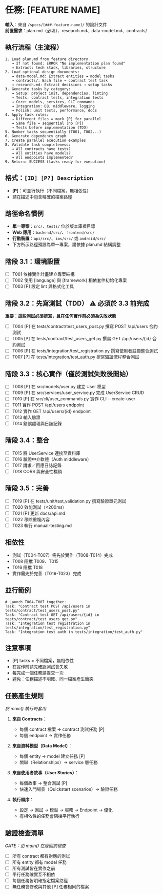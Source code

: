 # 任務: [FEATURE NAME]

**輸入**：來自 `/specs/[###-feature-name]/` 的設計文件  
**前置需求**：plan.md（必填）、research.md、data-model.md、contracts/

## 執行流程（主流程）
```
1. Load plan.md from feature directory
   → If not found: ERROR "No implementation plan found"
   → Extract: tech stack, libraries, structure
2. Load optional design documents:
   → data-model.md: Extract entities → model tasks
   → contracts/: Each file → contract test task
   → research.md: Extract decisions → setup tasks
3. Generate tasks by category:
   → Setup: project init, dependencies, linting
   → Tests: contract tests, integration tests
   → Core: models, services, CLI commands
   → Integration: DB, middleware, logging
   → Polish: unit tests, performance, docs
4. Apply task rules:
   → Different files = mark [P] for parallel
   → Same file = sequential (no [P])
   → Tests before implementation (TDD)
5. Number tasks sequentially (T001, T002...)
6. Generate dependency graph
7. Create parallel execution examples
8. Validate task completeness:
   → All contracts have tests?
   → All entities have models?
   → All endpoints implemented?
9. Return: SUCCESS (tasks ready for execution)
```

## 格式：`[ID] [P?] Description`
- **[P]**：可並行執行（不同檔案，無相依性）
- 請在描述中包含精確的檔案路徑

## 路徑命名慣例
- **單一專案**：`src/`、`tests/` 位於版本庫根目錄
- **Web 應用**：`backend/src/`、`frontend/src/`
- **行動裝置**：`api/src/`、`ios/src/` 或 `android/src/`
- 下方所示路徑預設為單一專案，請依據 plan.md 結構調整

## 階段 3.1：環境設置
- [ ] T001 依據實作計畫建立專案結構
- [ ] T002 使用 [language] 與 [framework] 相依套件初始化專案
- [ ] T003 [P] 設定 lint 與格式化工具

## 階段 3.2：先寫測試（TDD） ⚠️ 必須於 3.3 前完成
**重要：這些測試必須撰寫，且在任何實作前必須為失敗狀態**
- [ ] T004 [P] 在 tests/contract/test_users_post.py 撰寫 POST /api/users 合約測試
- [ ] T005 [P] 在 tests/contract/test_users_get.py 撰寫 GET /api/users/{id} 合約測試
- [ ] T006 [P] 在 tests/integration/test_registration.py 撰寫使用者註冊整合測試
- [ ] T007 [P] 在 tests/integration/test_auth.py 撰寫驗證流程整合測試

## 階段 3.3：核心實作（僅於測試失敗後開始）
- [ ] T008 [P] 在 src/models/user.py 建立 User 模型
- [ ] T009 [P] 在 src/services/user_service.py 完成 UserService CRUD
- [ ] T010 [P] 在 src/cli/user_commands.py 實作 CLI --create-user
- [ ] T011 實作 POST /api/users endpoint
- [ ] T012 實作 GET /api/users/{id} endpoint
- [ ] T013 輸入驗證
- [ ] T014 錯誤處理與日誌記錄

## 階段 3.4：整合
- [ ] T015 將 UserService 連接至資料庫
- [ ] T016 驗證中介軟體（Auth middleware）
- [ ] T017 請求／回應日誌記錄
- [ ] T018 CORS 與安全性標頭

## 階段 3.5：完善
- [ ] T019 [P] 在 tests/unit/test_validation.py 撰寫驗證單元測試
- [ ] T020 效能測試（<200ms）
- [ ] T021 [P] 更新 docs/api.md
- [ ] T022 移除重複內容
- [ ] T023 執行 manual-testing.md

## 相依性
- 測試（T004-T007）需先於實作（T008-T014）完成
- T008 阻擋 T009、T015
- T016 阻擋 T018
- 實作需先於完善（T019-T023）完成

## 並行範例
```
# Launch T004-T007 together:
Task: "Contract test POST /api/users in tests/contract/test_users_post.py"
Task: "Contract test GET /api/users/{id} in tests/contract/test_users_get.py"
Task: "Integration test registration in tests/integration/test_registration.py"
Task: "Integration test auth in tests/integration/test_auth.py"
```

## 注意事項
- [P] tasks = 不同檔案，無相依性
- 在實作前請先確認測試會失敗
- 每完成一個任務請提交一次
- 避免：任務描述不明確、同一檔案產生衝突

## 任務產生規則
*於 main() 執行時套用*

1. **來自 Contracts**：
   - 每個 contract 檔案 → contract 測試任務 [P]
   - 每個 endpoint → 實作任務

2. **來自資料模型（Data Model）**：
   - 每個 entity → model 建立任務 [P]
   - 關聯（Relationships）→ service 層任務

3. **來自使用者故事（User Stories）**：
   - 每個故事 → 整合測試 [P]
   - 快速入門場景（Quickstart scenarios）→ 驗證任務

4. **執行順序**：
   - 設定 → 測試 → 模型 → 服務 → Endpoint → 優化
   - 有相依性的任務會阻擋平行執行

## 驗證檢查清單
*GATE：由 main() 在返回前檢查*

- [ ] 所有 contract 都有對應的測試
- [ ] 所有 entity 都有 model 任務
- [ ] 所有測試皆在實作之前
- [ ] 平行任務確實互不相依
- [ ] 每個任務皆明確指定檔案路徑
- [ ] 無任務會修改與其他 [P] 任務相同的檔案